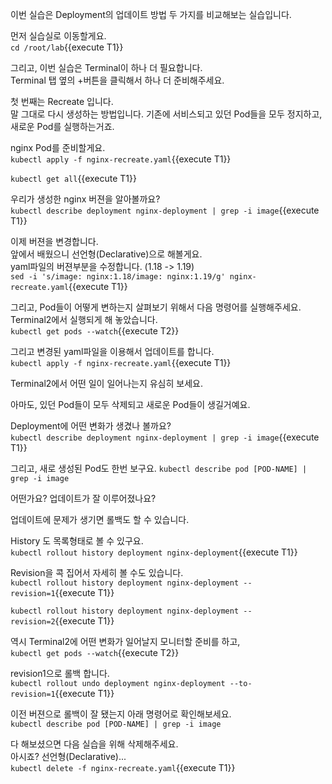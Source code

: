 이번 실습은 Deployment의 업데이트 방법 두 가지를 비교해보는 실습입니다.

먼저 실습실로 이동할게요.  
`cd /root/lab`{{execute T1}}

그리고, 이번 실습은 Terminal이 하나 더 필요합니다.  
Terminal 탭 옆의 +버튼을 클릭해서 하나 더 준비해주세요.  

첫 번째는 Recreate 입니다.  
말 그대로 다시 생성하는 방법입니다.
기존에 서비스되고 있던 Pod들을 모두 정지하고, 새로운 Pod를 실행하는거죠.  

nginx Pod를 준비할게요.  
`kubectl apply -f nginx-recreate.yaml`{{execute T1}}

`kubectl get all`{{execute T1}}

우리가 생성한 nginx 버젼을 알아볼까요?  
`kubectl describe deployment nginx-deployment | grep -i image`{{execute T1}}

이제 버젼을 변경합니다.  
앞에서 배웠으니 선언형(Declarative)으로 해볼게요.  
yaml파일의 버젼부분을 수정합니다.  (1.18 -> 1.19)  
`sed -i 's/image: nginx:1.18/image: nginx:1.19/g' nginx-recreate.yaml`{{execute T1}}

그리고, Pod들이 어떻게 변하는지 살펴보기 위해서 다음 명령어를 실행해주세요.   
Terminal2에서 실행되게 해 놓았습니다.  
`kubectl get pods --watch`{{execute T2}}

그리고 변경된 yaml파일을 이용해서 업데이트를 합니다.  
`kubectl apply -f nginx-recreate.yaml`{{execute T1}}

Terminal2에서 어떤 일이 일어나는지 유심히 보세요.

아마도, 있던 Pod들이 모두 삭제되고 새로운 Pod들이 생길거예요.

Deployment에 어떤 변화가 생겼나 볼까요?  
`kubectl describe deployment nginx-deployment | grep -i image`{{execute T1}}

그리고, 새로 생성된 Pod도 한번 보구요.
`kubectl describe pod [POD-NAME] | grep -i image`

어떤가요? 업데이트가 잘 이루어졌나요?

업데이트에 문제가 생기면 롤백도 할 수 있습니다.

History 도 목록형태로 볼 수 있구요.  
`kubectl rollout history deployment nginx-deployment`{{execute T1}}

Revision을 콕 집어서 자세히 볼 수도 있습니다.  
`kubectl rollout history deployment nginx-deployment --revision=1`{{execute T1}}

`kubectl rollout history deployment nginx-deployment --revision=2`{{execute T1}}

역시 Terminal2에 어떤 변화가 일어날지 모니터할 준비를 하고,  
`kubectl get pods --watch`{{execute T2}}

revision1으로 롤백 합니다.  
`kubectl rollout undo deployment nginx-deployment --to-revision=1`{{execute T1}}

이전 버젼으로 롤백이 잘 됐는지 아래 명령어로 확인해보세요.  
`kubectl describe pod [POD-NAME] | grep -i image`

다 해보셨으면 다음 실습을 위해 삭제해주세요.  
아시죠? 선언형(Declarative)...  
`kubectl delete -f nginx-recreate.yaml`{{execute T1}}
